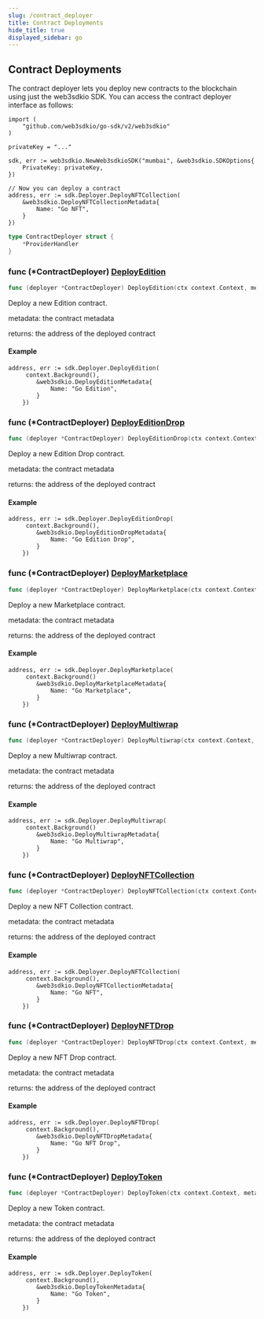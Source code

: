 ```yaml
---
slug: /contract_deployer
title: Contract Deployments
hide_title: true
displayed_sidebar: go
---
```


## Contract Deployments

The contract deployer lets you deploy new contracts to the blockchain using just the web3sdkio SDK\. You can access the contract deployer interface as follows:

```
import (
	"github.com/web3sdkio/go-sdk/v2/web3sdkio"
)

privateKey = "..."

sdk, err := web3sdkio.NewWeb3sdkioSDK("mumbai", &web3sdkio.SDKOptions{
	PrivateKey: privateKey,
})

// Now you can deploy a contract
address, err := sdk.Deployer.DeployNFTCollection(
	&web3sdkio.DeployNFTCollectionMetadata{
		Name: "Go NFT",
	}
})
```

```go
type ContractDeployer struct {
    *ProviderHandler
}
```

### func \(\*ContractDeployer\) [DeployEdition](https://github.com/web3sdkio/go-sdk/blob/main/web3sdkio/contract_deployer.go#L114)

```go
func (deployer *ContractDeployer) DeployEdition(ctx context.Context, metadata *DeployEditionMetadata) (string, error)
```

Deploy a new Edition contract\.

metadata: the contract metadata

returns: the address of the deployed contract

#### Example

```
address, err := sdk.Deployer.DeployEdition(
     context.Background(),
		&web3sdkio.DeployEditionMetadata{
			Name: "Go Edition",
		}
	})
```

### func \(\*ContractDeployer\) [DeployEditionDrop](https://github.com/web3sdkio/go-sdk/blob/main/web3sdkio/contract_deployer.go#L171)

```go
func (deployer *ContractDeployer) DeployEditionDrop(ctx context.Context, metadata *DeployEditionDropMetadata) (string, error)
```

Deploy a new Edition Drop contract\.

metadata: the contract metadata

returns: the address of the deployed contract

#### Example

```
address, err := sdk.Deployer.DeployEditionDrop(
     context.Background(),
		&web3sdkio.DeployEditionDropMetadata{
			Name: "Go Edition Drop",
		}
	})
```

### func \(\*ContractDeployer\) [DeployMarketplace](https://github.com/web3sdkio/go-sdk/blob/main/web3sdkio/contract_deployer.go#L209)

```go
func (deployer *ContractDeployer) DeployMarketplace(ctx context.Context, metadata *DeployMarketplaceMetadata) (string, error)
```

Deploy a new Marketplace contract\.

metadata: the contract metadata

returns: the address of the deployed contract

#### Example

```
address, err := sdk.Deployer.DeployMarketplace(
     context.Background()
		&web3sdkio.DeployMarketplaceMetadata{
			Name: "Go Marketplace",
		}
	})
```

### func \(\*ContractDeployer\) [DeployMultiwrap](https://github.com/web3sdkio/go-sdk/blob/main/web3sdkio/contract_deployer.go#L190)

```go
func (deployer *ContractDeployer) DeployMultiwrap(ctx context.Context, metadata *DeployMultiwrapMetadata) (string, error)
```

Deploy a new Multiwrap contract\.

metadata: the contract metadata

returns: the address of the deployed contract

#### Example

```
address, err := sdk.Deployer.DeployMultiwrap(
     context.Background()
		&web3sdkio.DeployMultiwrapMetadata{
			Name: "Go Multiwrap",
		}
	})
```

### func \(\*ContractDeployer\) [DeployNFTCollection](https://github.com/web3sdkio/go-sdk/blob/main/web3sdkio/contract_deployer.go#L95)

```go
func (deployer *ContractDeployer) DeployNFTCollection(ctx context.Context, metadata *DeployNFTCollectionMetadata) (string, error)
```

Deploy a new NFT Collection contract\.

metadata: the contract metadata

returns: the address of the deployed contract

#### Example

```
address, err := sdk.Deployer.DeployNFTCollection(
     context.Background(),
		&web3sdkio.DeployNFTCollectionMetadata{
			Name: "Go NFT",
		}
	})
```

### func \(\*ContractDeployer\) [DeployNFTDrop](https://github.com/web3sdkio/go-sdk/blob/main/web3sdkio/contract_deployer.go#L152)

```go
func (deployer *ContractDeployer) DeployNFTDrop(ctx context.Context, metadata *DeployNFTDropMetadata) (string, error)
```

Deploy a new NFT Drop contract\.

metadata: the contract metadata

returns: the address of the deployed contract

#### Example

```
address, err := sdk.Deployer.DeployNFTDrop(
     context.Background(),
		&web3sdkio.DeployNFTDropMetadata{
			Name: "Go NFT Drop",
		}
	})
```

### func \(\*ContractDeployer\) [DeployToken](https://github.com/web3sdkio/go-sdk/blob/main/web3sdkio/contract_deployer.go#L133)

```go
func (deployer *ContractDeployer) DeployToken(ctx context.Context, metadata *DeployTokenMetadata) (string, error)
```

Deploy a new Token contract\.

metadata: the contract metadata

returns: the address of the deployed contract

#### Example

```
address, err := sdk.Deployer.DeployToken(
     context.Background(),
		&web3sdkio.DeployTokenMetadata{
			Name: "Go Token",
		}
	})
```

